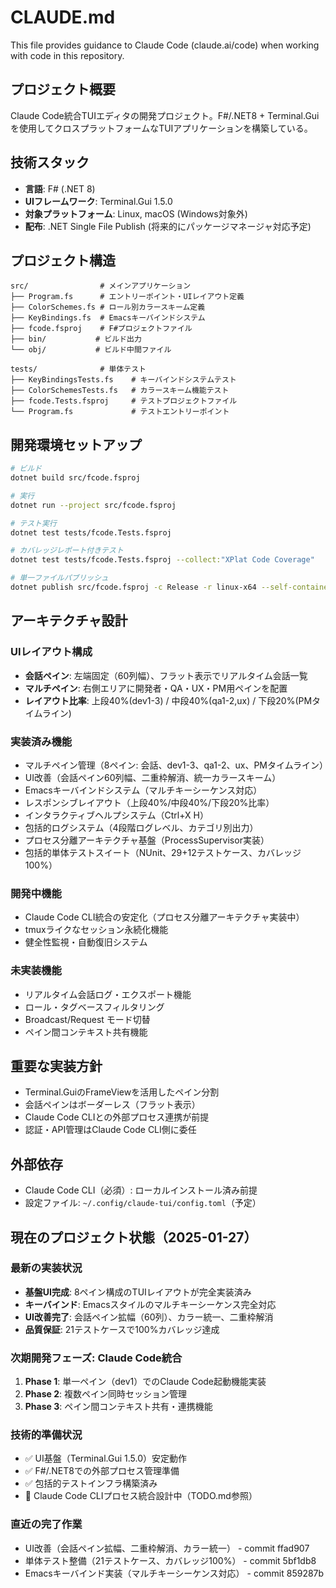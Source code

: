 # CLAUDE.md

This file provides guidance to Claude Code (claude.ai/code) when working with code in this repository.

## プロジェクト概要

Claude Code統合TUIエディタの開発プロジェクト。F#/.NET8 + Terminal.Guiを使用してクロスプラットフォームなTUIアプリケーションを構築している。

## 技術スタック

- **言語**: F# (.NET 8)
- **UIフレームワーク**: Terminal.Gui 1.5.0
- **対象プラットフォーム**: Linux, macOS (Windows対象外)
- **配布**: .NET Single File Publish (将来的にパッケージマネージャ対応予定)

## プロジェクト構造

```
src/                # メインアプリケーション
├── Program.fs      # エントリーポイント・UIレイアウト定義
├── ColorSchemes.fs # ロール別カラースキーム定義
├── KeyBindings.fs  # Emacsキーバインドシステム
├── fcode.fsproj    # F#プロジェクトファイル
├── bin/           # ビルド出力
└── obj/           # ビルド中間ファイル

tests/              # 単体テスト
├── KeyBindingsTests.fs    # キーバインドシステムテスト
├── ColorSchemesTests.fs   # カラースキーム機能テスト
├── fcode.Tests.fsproj     # テストプロジェクトファイル
└── Program.fs             # テストエントリーポイント
```

## 開発環境セットアップ

```bash
# ビルド
dotnet build src/fcode.fsproj

# 実行
dotnet run --project src/fcode.fsproj

# テスト実行
dotnet test tests/fcode.Tests.fsproj

# カバレッジレポート付きテスト
dotnet test tests/fcode.Tests.fsproj --collect:"XPlat Code Coverage"

# 単一ファイルパブリッシュ
dotnet publish src/fcode.fsproj -c Release -r linux-x64 --self-contained true -p:PublishSingleFile=true
```

## アーキテクチャ設計

### UIレイアウト構成
- **会話ペイン**: 左端固定（60列幅）、フラット表示でリアルタイム会話一覧
- **マルチペイン**: 右側エリアに開発者・QA・UX・PM用ペインを配置
- **レイアウト比率**: 上段40%(dev1-3) / 中段40%(qa1-2,ux) / 下段20%(PMタイムライン)

### 実装済み機能
- マルチペイン管理（8ペイン: 会話、dev1-3、qa1-2、ux、PMタイムライン）
- UI改善（会話ペイン60列幅、二重枠解消、統一カラースキーム）
- Emacsキーバインドシステム（マルチキーシーケンス対応）
- レスポンシブレイアウト（上段40%/中段40%/下段20%比率）
- インタラクティブヘルプシステム（Ctrl+X H）
- 包括的ログシステム（4段階ログレベル、カテゴリ別出力）
- プロセス分離アーキテクチャ基盤（ProcessSupervisor実装）
- 包括的単体テストスイート（NUnit、29+12テストケース、カバレッジ100%）

### 開発中機能
- Claude Code CLI統合の安定化（プロセス分離アーキテクチャ実装中）
- tmuxライクなセッション永続化機能
- 健全性監視・自動復旧システム

### 未実装機能
- リアルタイム会話ログ・エクスポート機能
- ロール・タグベースフィルタリング
- Broadcast/Request モード切替
- ペイン間コンテキスト共有機能

## 重要な実装方針

- Terminal.GuiのFrameViewを活用したペイン分割
- 会話ペインはボーダーレス（フラット表示）
- Claude Code CLIとの外部プロセス連携が前提
- 認証・API管理はClaude Code CLI側に委任

## 外部依存

- Claude Code CLI（必須）: ローカルインストール済み前提
- 設定ファイル: `~/.config/claude-tui/config.toml`（予定）

## 現在のプロジェクト状態（2025-01-27）

### 最新の実装状況
- **基盤UI完成**: 8ペイン構成のTUIレイアウトが完全実装済み
- **キーバインド**: Emacsスタイルのマルチキーシーケンス完全対応
- **UI改善完了**: 会話ペイン拡幅（60列）、カラー統一、二重枠解消
- **品質保証**: 21テストケースで100%カバレッジ達成

### 次期開発フェーズ: Claude Code統合
1. **Phase 1**: 単一ペイン（dev1）でのClaude Code起動機能実装
2. **Phase 2**: 複数ペイン同時セッション管理
3. **Phase 3**: ペイン間コンテキスト共有・連携機能

### 技術的準備状況
- ✅ UI基盤（Terminal.Gui 1.5.0）安定動作
- ✅ F#/.NET8での外部プロセス管理準備
- ✅ 包括的テストインフラ構築済み
- 🔄 Claude Code CLIプロセス統合設計中（TODO.md参照）

### 直近の完了作業
- UI改善（会話ペイン拡幅、二重枠解消、カラー統一） - commit ffad907
- 単体テスト整備（21テストケース、カバレッジ100%） - commit 5bf1db8  
- Emacsキーバインド実装（マルチキーシーケンス対応） - commit 859287b